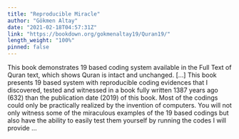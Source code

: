 ```yaml
---
title: "Reproducible Miracle"
author: "Gökmen Altay"
date: "2021-02-18T04:57:31Z"
link: "https://bookdown.org/gokmenaltay19/Quran19/"
length_weight: "100%"
pinned: false
---
```


This book demonstrates 19 based coding system available in the Full Text of Quran text, which shows Quran is intact and unchanged. [...] This book presents 19 based system with reproducible coding evidences that I discovered, tested and witnessed in a book fully written 1387 years ago (632) than the publication date (2019) of this book. Most of the codings could only be practically realized by the invention of computers. You will not only witness some of the miraculous examples of the 19 based codings but also have the ability to easily test them yourself by running the codes I will provide ...
